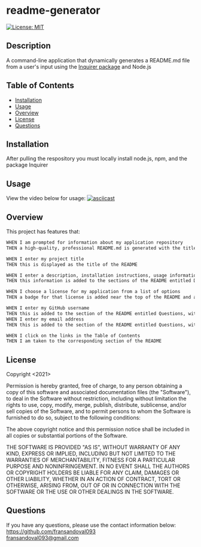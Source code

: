 # readme-generator

[![License: MIT](https://img.shields.io/badge/License-MIT-yellow.svg)](https://opensource.org/licenses/MIT)

## Description
A command-line application that dynamically generates a README.md file from a user's input using the [Inquirer package](https://www.npmjs.com/package/inquirer) and Node.js

## Table of Contents

 - [Installation](#installation)
 - [Usage](#usage)
 - [Overview](#overview)
 - [License](#license)
 - [Questions](#questions)
 
## Installation
After pulling the respository you must locally install node.js, npm, and the package Inquirer

## Usage

<!-- TODO(FS): Use the application "asciinema" to record terminal and link movie to  -->
View the video below for usage:
[![asciicast](https://asciinema.org/a/4XWsuGT0ZMCoMSkKOV9KZ4wdZ.svg)](https://asciinema.org/a/4XWsuGT0ZMCoMSkKOV9KZ4wdZ)

## Overview

This project has features that:

```md
WHEN I am prompted for information about my application repository
THEN a high-quality, professional README.md is generated with the title of my project and sections entitled Description, Table of Contents, Installation, Usage, License, Contributing, Tests, and Questions

WHEN I enter my project title
THEN this is displayed as the title of the README

WHEN I enter a description, installation instructions, usage information, contribution guidelines, and test instructions
THEN this information is added to the sections of the README entitled Description, Installation, Usage, Contributing, and Tests

WHEN I choose a license for my application from a list of options
THEN a badge for that license is added near the top of the README and a notice is added to the section of the README entitled License that explains which license the application is covered under

WHEN I enter my GitHub username
THEN this is added to the section of the README entitled Questions, with a link to my GitHub profile
WHEN I enter my email address
THEN this is added to the section of the README entitled Questions, with instructions on how to reach me with additional questions

WHEN I click on the links in the Table of Contents
THEN I am taken to the corresponding section of the README
```

## License

<!-- TODO: Update the license under MIT general user license -->
Copyright <2021> <COPYRIGHT Francisco S.>

Permission is hereby granted, free of charge, to any person obtaining a copy of this software and associated documentation files (the "Software"), to deal in the Software without restriction, including without limitation the rights to use, copy, modify, merge, publish, distribute, sublicense, and/or sell copies of the Software, and to permit persons to whom the Software is furnished to do so, subject to the following conditions:

The above copyright notice and this permission notice shall be included in all copies or substantial portions of the Software.

THE SOFTWARE IS PROVIDED "AS IS", WITHOUT WARRANTY OF ANY KIND, EXPRESS OR IMPLIED, INCLUDING BUT NOT LIMITED TO THE WARRANTIES OF MERCHANTABILITY, FITNESS FOR A PARTICULAR PURPOSE AND NONINFRINGEMENT. IN NO EVENT SHALL THE AUTHORS OR COPYRIGHT HOLDERS BE LIABLE FOR ANY CLAIM, DAMAGES OR OTHER LIABILITY, WHETHER IN AN ACTION OF CONTRACT, TORT OR OTHERWISE, ARISING FROM, OUT OF OR IN CONNECTION WITH THE SOFTWARE OR THE USE OR OTHER DEALINGS IN THE SOFTWARE.

## Questions
If you have any questions, please use the contact information below:
https://github.com/fransandoval093  
fransandoval093@gmail.com

